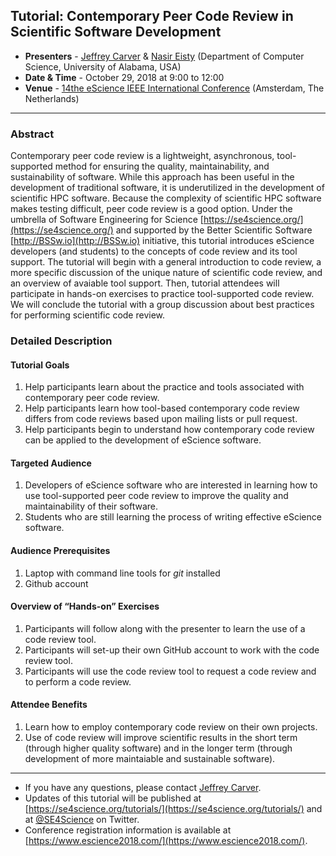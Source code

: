 
## Tutorial: Contemporary Peer Code Review in Scientific Software Development
* **Presenters** - [Jeffrey Carver](http://carver.cs.ua.edu/) & [Nasir Eisty](https://neisty.github.io/) (Department of Computer Science, University of Alabama, USA)
* **Date & Time** - October 29, 2018 at 9:00 to 12:00
* **Venue** - [14the eScience IEEE International Conference](https://www.escience2018.com/) (Amsterdam, The Netherlands)

---

### Abstract

Contemporary peer code review is a lightweight, asynchronous, tool-supported method for ensuring the quality, maintainability, and sustainability of software. While this approach has been useful in the development of traditional software, it is underutilized in the development of scientific HPC software. Because the complexity of scientific HPC software makes testing difficult, peer code review is a good option. Under the umbrella of Software Engineering for Science [https://se4science.org/](https://se4science.org/) and supported by the Better Scientific Software [http://BSSw.io](http://BSSw.io) initiative, this tutorial introduces eScience developers (and students) to the concepts of code review and its tool support. The tutorial will begin with a general introduction to code review, a more specific discussion of the unique nature of scientific code review, and an overview of avaiable tool support. Then, tutorial attendees will participate in hands-on exercises to practice tool-supported code review. We will conclude the tutorial with a group discussion about best practices for performing scientific code review.

### Detailed Description
#### Tutorial Goals
1. Help participants learn about the practice and tools associated with contemporary peer code review.
2. Help participants learn how tool-based contemporary code review differs from code reviews based upon mailing lists or pull request. 
3. Help participants begin to understand how contemporary code review can be applied to the development of eScience software. 

#### Targeted Audience
1. Developers of eScience software who are interested in learning how to use tool-supported peer code review to improve the quality and maintainability of their software. 
2. Students who are still learning the process of writing effective eScience software.

#### Audience Prerequisites
1. Laptop with command line tools for _git_ installed
2. Github account

#### Overview of “Hands-on” Exercises
1. Participants will follow along with the presenter to learn the use of a code review tool. 
2. Participants will set-up their own GitHub account to work with the code review tool. 
3. Participants will use the code review tool to request a code review and to perform a code review.

#### Attendee Benefits
1. Learn how to employ contemporary code review on their own projects.
2. Use of code review will improve scientific results in the short term (through higher quality software) and in the longer term (through development of more maintaiable and sustainable software).

---
* If you have any questions, please contact [Jeffrey Carver](http://carver.cs.ua.edu/).
* Updates of this tutorial will be published at [https://se4science.org/tutorials/](https://se4science.org/tutorials/) and at [@SE4Science](https://twitter.com/SE4Science) on Twitter. 
* Conference registration information is available at [https://www.escience2018.com/](https://www.escience2018.com/).
